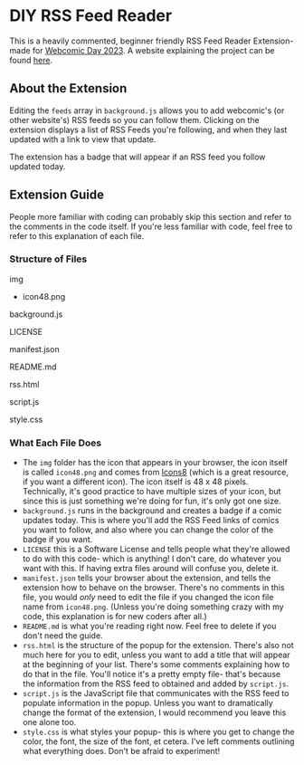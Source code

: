 # DIY RSS Feed Reader

This is a heavily commented, beginner friendly RSS Feed Reader Extension- made for [Webcomic Day 2023](https://webcomicday.com/). A website explaining the project can be found [here](https://diyrss.neocities.org/).

## About the Extension

Editing the `feeds` array in `background.js` allows you to add webcomic's (or other website's) RSS feeds so you can follow them. Clicking on the extension displays a list of RSS Feeds you're following, and when they last updated with a link to view that update.

The extension has a badge that will appear if an RSS feed you follow updated today.

## Extension Guide

People more familiar with coding can probably skip this section and refer to the comments in the code itself. If you're less familiar with code, feel free to refer to this explanation of each file.

### Structure of Files

img

- icon48.png

background.js

LICENSE

manifest.json

README.md

rss.html

script.js

style.css

### What Each File Does

- The `img` folder has the icon that appears in your browser, the icon itself is called `icon48.png` and comes from [Icons8](https://icons8.com/icon/68819/edit-image) (which is a great resource, if you want a different icon). The icon itself is 48 x 48 pixels. Technically, it's good practice to have multiple sizes of your icon, but since this is just something we're doing for fun, it's only got one size.
- `background.js` runs in the background and creates a badge if a comic updates today. This is where you'll add the RSS Feed links of comics you want to follow, and also where you can change the color of the badge if you want.
- `LICENSE` this is a Software License and tells people what they're allowed to do with this code- which is anything! I don't care, do whatever you want with this. If having extra files around will confuse you, delete it.
- `manifest.json` tells your browser about the extension, and tells the extension how to behave on the browser. There's no comments in this file, you would _only_ need to edit the file if you changed the icon file name from `icon48.png`. (Unless you're doing something crazy with my code, this explanation is for new coders after all.)
- `README.md` is what you're reading right now. Feel free to delete if you don't need the guide.
- `rss.html` is the structure of the popup for the extension. There's also not much here for you to edit, unless you want to add a title that will appear at the beginning of your list. There's some comments explaining how to do that in the file. You'll notice it's a pretty empty file- that's because the information from the RSS feed to obtained and added by `script.js`.
- `script.js` is the JavaScript file that communicates with the RSS feed to populate information in the popup. Unless you want to dramatically change the format of the extension, I would recommend you leave this one alone too.
- `style.css` is what styles your popup- this is where you get to change the color, the font, the size of the font, et cetera. I've left comments outlining what everything does. Don't be afraid to experiment!

